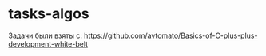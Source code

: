 # tasks-algos
Задачи были взяты с:
 https://github.com/avtomato/Basics-of-C-plus-plus-development-white-belt